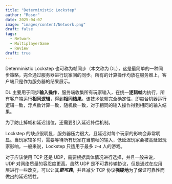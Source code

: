 ```yaml
---
title: "Deterministic Lockstep"
author: "Roser"
date: 2025-04-07
image: "images/content/Network.png"
draft: false
tags:
  - Network
  - MultiplayerGame
  - Review
draft: true
---
```

Deterministic Lockstep 也可称为帧同步（本文称为 DL），这是最简单的一种同步策略，完全通过服务器进行玩家间的同步。所有的计算操作均放在服务器上，客户端只是作为服务器的结果展示。

DL 主要用于同步**输入操作**，服务端收集所有玩家输入，在统一**逻辑帧**内执行，所有客户端运行**相同逻辑**，得到**相同结果**。该技术依赖完全确定性，即每台机器运行逻辑一致，浮点数计算一致，随机数一致，对于相同的输入操作得到相同的输入结果。

为了防止掉帧和延迟错位，还需要引入延迟补偿机制。

Lockstep 的缺点很明显，服务器压力很大，且延迟对每个玩家的影响会非常明显。当玩家较多时，需要等待所有玩家在当前帧的输入，低延迟玩家会被高延迟玩家影响。一般来说，Lockstep 只适用于最多 `2~4` 人的游戏。

对于应该使用 TCP 还是 UDP，需要根据具体情况进行选择，并且一般来说，UDP 对网络质量的容忍度更高。虽然 UDP 是不可靠传输协议，但是通过在应用层进行一些改变，可以让其***更可靠***，并且减少 TCP 协议**强硬地**为了保证可靠性而做出的延迟牺牲。